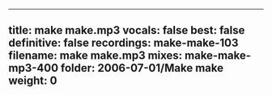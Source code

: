 
---
title: make make.mp3
vocals: false
best: false
definitive: false
recordings: make-make-103
filename: make make.mp3
mixes: make-make-mp3-400
folder: 2006-07-01/Make make
weight: 0
---
